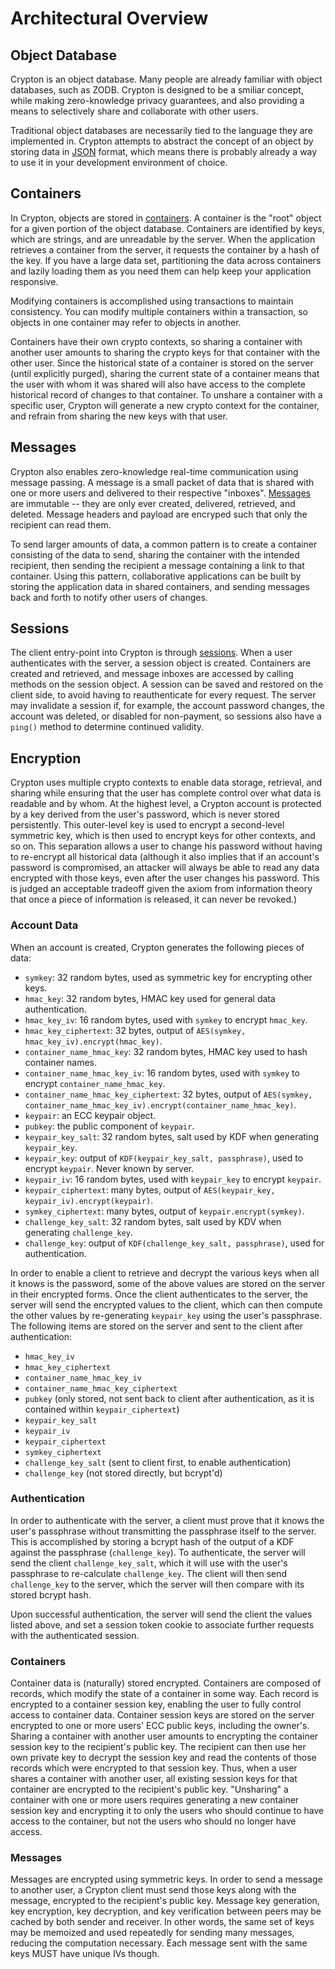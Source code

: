 # Architectural Overview

## Object Database

Crypton is an object database.  Many people are already familiar with object
databases, such as ZODB.  Crypton is designed to be a smiliar concept, while
making zero-knowledge privacy guarantees, and also providing a means to
selectively share and collaborate with other users.

Traditional object databases are necessarily tied to the language they are
implemented in.  Crypton attempts to abstract the concept of an object by
storing data in [JSON][] format, which means there is probably already a way
to use it in your development environment of choice.

## Containers

In Crypton, objects are stored in [containers][].  A container is the "root"
object for a given portion of the object database.  Containers are identified
by keys, which are strings, and are unreadable by the server.  When the
application retrieves a container from the server, it requests the container by
a hash of the key.  If you have a large data set, partitioning the data across
containers and lazily loading them as you need them can help keep your
application responsive.

Modifying containers is accomplished using transactions to maintain
consistency.  You can modify multiple containers within a transaction, so
objects in one container may refer to objects in another.

Containers have their own crypto contexts, so sharing a container with another
user amounts to sharing the crypto keys for that container with the other user.
Since the historical state of a container is stored on the server (until
explicitly purged), sharing the current state of a container means that the
user with whom it was shared will also have access to the complete historical
record of changes to that container.  To unshare a container with a specific
user, Crypton will generate a new crypto context for the container, and refrain
from sharing the new keys with that user.

## Messages

Crypton also enables zero-knowledge real-time communication using message
passing.  A message is a small packet of data that is shared with one or more
users and delivered to their respective "inboxes".  [Messages][] are immutable
-- they are only ever created, delivered, retrieved, and deleted.  Message
headers and payload are encryped such that only the recipient can read them.

To send larger amounts of data, a common pattern is to create a container
consisting of the data to send, sharing the container with the intended
recipient, then sending the recipient a message containing a link to that
container.  Using this pattern, collaborative applications can be built by
storing the application data in shared containers, and sending messages back
and forth to notify other users of changes.

## Sessions

The client entry-point into Crypton is through [sessions][].  When a user
authenticates with the server, a session object is created.  Containers are
created and retrieved, and message inboxes are accessed by calling methods on
the session object.  A session can be saved and restored on the client side, to
avoid having to reauthenticate for every request.  The server may invalidate a
session if, for example, the account password changes, the account was deleted,
or disabled for non-payment, so sessions also have a `ping()` method to
determine continued validity.

## Encryption

Crypton uses multiple crypto contexts to enable data storage, retrieval, and
sharing while ensuring that the user has complete control over what data is
readable and by whom.  At the highest level, a Crypton account is protected by
a key derived from the user's password, which is never stored persistently.
This outer-level key is used to encrypt a second-level symmetric key, which is
then used to encrypt keys for other contexts, and so on.  This separation
allows a user to change his password without having to re-encrypt all
historical data (although it also implies that if an account's password is
compromised, an attacker will always be able to read any data encrypted with
those keys, even after the user changes his password.  This is judged an
acceptable tradeoff given the axiom from information theory that once a piece
of information is released, it can never be revoked.)

### Account Data

When an account is created, Crypton generates the following pieces of data:

* `symkey`: 32 random bytes, used as symmetric key for encrypting other keys.
* `hmac_key`: 32 random bytes, HMAC key used for general data authentication.
* `hmac_key_iv`: 16 random bytes, used with `symkey` to encrypt `hmac_key`.
* `hmac_key_ciphertext`: 32 bytes, output of
  `AES(symkey, hmac_key_iv).encrypt(hmac_key)`.
* `container_name_hmac_key`: 32 random bytes, HMAC key used to hash container
  names.
* `container_name_hmac_key_iv`: 16 random bytes, used with `symkey` to encrypt
  `container_name_hmac_key`.
* `container_name_hmac_key_ciphertext`: 32 bytes, output of
  `AES(symkey, container_name_hmac_key_iv).encrypt(container_name_hmac_key)`.
* `keypair`: an ECC keypair object.
* `pubkey`: the public component of `keypair`.
* `keypair_key_salt`: 32 random bytes, salt used by KDF when generating
  `keypair_key`.
* `keypair_key`: output of `KDF(keypair_key_salt, passphrase)`, used to encrypt
  `keypair`.  Never known by server.
* `keypair_iv`: 16 random bytes, used with `keypair_key` to encrypt `keypair`.
* `keypair_ciphertext`: many bytes, output of
  `AES(keypair_key, keypair_iv).encrypt(keypair)`.
* `symkey_ciphertext`: many bytes, output of `keypair.encrypt(symkey)`.
* `challenge_key_salt`: 32 random bytes, salt used by KDV when generating
  `challenge_key`.
* `challenge_key`: output of `KDF(challenge_key_salt, passphrase)`, used for
  authentication.

In order to enable a client to retrieve and decrypt the various keys when all
it knows is the password, some of the above values are stored on the server in
their encrypted forms.  Once the client authenticates to the server, the server
will send the encrypted values to the client, which can then compute the other
values by re-generating `keypair_key` using the user's passphrase.  The
following items are stored on the server and sent to the client after
authentication:

* `hmac_key_iv`
* `hmac_key_ciphertext`
* `container_name_hmac_key_iv`
* `container_name_hmac_key_ciphertext`
* `pubkey` (only stored, not sent back to client after authentication, as it is
  contained within `keypair_ciphertext`)
* `keypair_key_salt`
* `keypair_iv`
* `keypair_ciphertext`
* `symkey_ciphertext`
* `challenge_key_salt` (sent to client first, to enable authentication)
* `challenge_key` (not stored directly, but bcrypt'd)

### Authentication

In order to authenticate with the server, a client must prove that it knows the
user's passphrase without transmitting the passphrase itself to the server.
This is accomplished by storing a bcrypt hash of the output of a KDF against
the passphrase (`challenge_key`).  To authenticate, the server will send the
client `challenge_key_salt`, which it will use with the user's passphrase to
re-calculate `challenge_key`.  The client will then send `challenge_key` to the
server, which the server will then compare with its stored bcrypt hash.

Upon successful authentication, the server will send the client the values
listed above, and set a session token cookie to associate further requests with
the authenticated session.

### Containers

Container data is (naturally) stored encrypted.  Containers are composed of
records, which modify the state of a container in some way.  Each record is
encrypted to a container session key, enabling the user to fully control access
to container data.  Container session keys are stored on the server encrypted
to one or more users' ECC public keys, including the owner's.  Sharing a
container with another user amounts to encrypting the container session key to
the recipient's public key.  The recipient can then use her own private key to
decrypt the session key and read the contents of those records which were
encrypted to that session key.  Thus, when a user shares a container with
another user, all existing session keys for that container are encrypted to the
recipient's public key.  "Unsharing" a container with one or more users
requires generating a new container session key and encrypting it to only the
users who should continue to have access to the container, but not the users
who should no longer have access.

### Messages

Messages are encrypted using symmetric keys.  In order to send a message to
another user, a Crypton client must send those keys along with the message,
encrypted to the recipient's public key.  Message key generation, key
encryption, key decryption, and key verification between peers may be cached by
both sender and receiver.  In other words, the same set of keys may be memoized
and used repeatedly for sending many messages, reducing the computation
necessary.  Each message sent with the same keys MUST have unique IVs though.


[json]: http://json.org
[containers]: https://crypton.io/docs/containers
[messages]: https://crypton.io/docs/messages
[sessions]: https://crypton.io/docs/sessions
